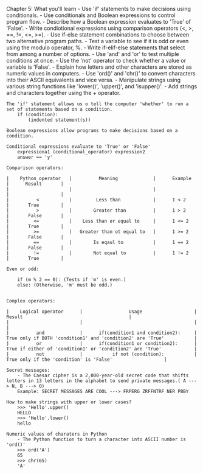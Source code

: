 Chapter 5:
    What you'll learn
    - Use 'if' statements to make decisions using conditionals.
    - Use conditionals and Boolean expressions to control program flow.
    - Describe how a Boolean expression evaluates to 'True' of 'False'.
    - Write condiotional expressions using comparison operators (<, >, ==, !=, <=, >=).
    - Use if-else statement combinations to choose between two alternative program paths.
    - Test a variable to see if it is odd or even using the modulo operator, %.
    - Write if-elif-else statements that select from among a number of options.
    - Use 'and' and 'or' to test multiple conditions at once. 
    - Use the 'not' operator to check whether a value or variable is 'False'.
    - Explain how letters and other characters are stored as numeric values in computers.
    - Use 'ord()' and 'chr()' to convert characters into their ASCII equivalents and vice versa.
    - Manipulate strings using various string functions like 'lower()', 'upper()', and 'isupper()'.
    - Add strings and characters together using the + operator.

    The 'if' statement allows us o tell the computer 'whether' to run a set of statements based on a condition.
        if (condition):
            (indented statement(s))

    Boolean expressions allow programs to make decisions based on a condition.

    Conditional expressions evaluate to 'True' or 'False'
        expressiona1 (conditional_operator) expression2 
        answer == 'y'

    Comparison operators:

    |    Python operator   |          Meaning             |      Example     |      Result       |
    |                      |                              |                  |                   |
    |          <           |         Less than            |      1 < 2       |       True        |      
    |          >           |        Greater than          |      1 > 2       |       False       |  
    |         <=           |    Less than or equal to     |      1 <= 2      |       True        |   
    |         >=           |   Greater than ot equal to   |      1 >= 2      |       False       |  
    |         ==           |        Is eqaul to           |      1 == 2      |       False       | 
    |         !=           |        Not equal to          |      1 != 2      |       True        |        
    
    Even or odd:

        if (m % 2 == 0): (Tests if 'm' is even.)
        else: (Otherwise, 'm' must be odd.)


    Complex operators:

    |    Logical operator      |                 Usage                   |                               Result                                       |      
    |                          |                                         |                                                                            |
    |          and             |      if(condition1 and condition2):     |       True only if BOTH 'condition1' and 'condition2' are 'True'           |      
    |          or              |      if(condition1 or condition2):      |       True if either of 'condition1' or 'condition2' are 'True'            |      
    |          not             |           if not (condition):           |                  True only if the 'condition' is 'False'                   |

    Secret messages:
        - The Caesar cipher is a 2,000-year-old secret code that shifts letters in 13 letters in the alphabet to send private messages.( A ---> N, B ---> O)
        Example: SECRET MESSAGES ARE COOL ---> FRPERG ZRFFNTRF NER PBBY

    How to make strings with upper or lower cases?
        >>> 'Hello'.upper()
        HELLO
        >>> 'Hello'.lower()
        hello
    
    Numeric values of charaters in Python
        - The Python function to turn a character into ASCII number is 'ord()'
        >>> ord('A')
        65
        >>> chr(65)
        'A'
        